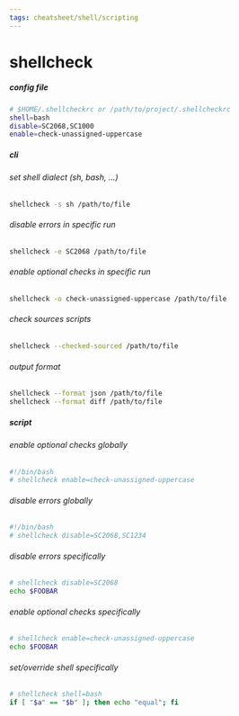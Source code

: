 ```yaml
---
tags: cheatsheet/shell/scripting
---
```


# shellcheck

##### config file
```bash
# $HOME/.shellcheckrc or /path/to/project/.shellcheckrc
shell=bash
disable=SC2068,SC1000
enable=check-unassigned-uppercase
```

##### cli

###### set shell dialect (sh, bash, ...)
```bash
shellcheck -s sh /path/to/file
```

###### disable errors in specific run
```bash
shellcheck -e SC2068 /path/to/file
```

###### enable optional checks in specific run
```bash
shellcheck -o check-unassigned-uppercase /path/to/file
```

###### check sources scripts
```bash
shellcheck --checked-sourced /path/to/file
```

###### output format
```bash
shellcheck --format json /path/to/file
shellcheck --format diff /path/to/file
```

##### script

###### enable optional checks globally
```bash
#!/bin/bash
# shellcheck enable=check-unassigned-uppercase
```

###### disable errors globally
```bash
#!/bin/bash
# shellcheck disable=SC2068,SC1234
```

###### disable errors specifically
```bash
# shellcheck disable=SC2068
echo $FOOBAR
```

###### enable optional checks specifically
```bash
# shellcheck enable=check-unassigned-uppercase
echo $FOOBAR
```

###### set/override shell specifically
```bash
# shellcheck shell=bash
if [ "$a" == "$b" ]; then echo "equal"; fi
```
